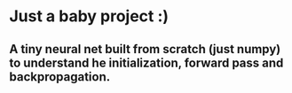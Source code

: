 # Just a baby project :)

## A tiny neural net built from scratch (just numpy) to understand he initialization, forward pass and backpropagation.
